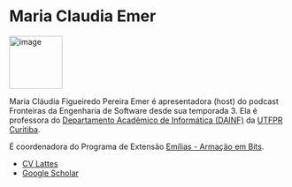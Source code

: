 # Maria Claudia Emer

<img width="96" height="96" alt="image" src="https://github.com/user-attachments/assets/336e5d13-9d36-49c6-989c-decb3d258168" />


Maria Cláudia Figueiredo Pereira Emer é apresentadora (host) do podcast Fronteiras da Engenharia de Software desde sua temporada 3. 
Ela é professora do [Departamento Acadêmico de Informática (DAINF)](https://utfpr.curitiba.br/dainf) da [UTFPR Curitiba](https://www.utfpr.edu.br/campus/curitiba).

É coordenadora do Programa de Extensão [Emílias - Armação em Bits](https://utfpr.curitiba.br/emilias/).



- [CV Lattes](http://lattes.cnpq.br/8275326076771841)
- [Google Scholar](https://scholar.google.com/citations?user=4i7kDeMAAAAJ)

